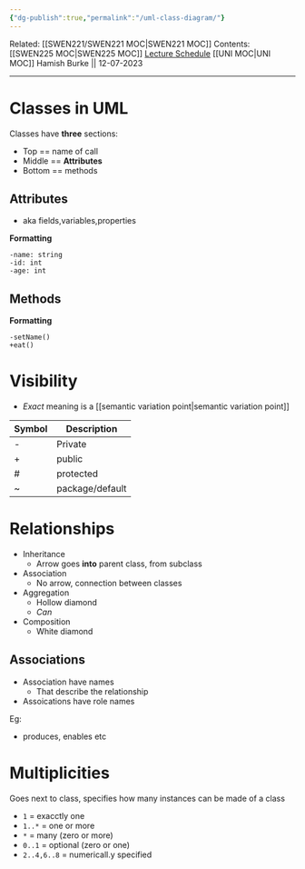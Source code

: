 ```yaml
---
{"dg-publish":true,"permalink":"/uml-class-diagram/"}
---
```


Related: [[SWEN221/SWEN221 MOC\|SWEN221 MOC]]
Contents: [[SWEN225 MOC\|SWEN225 MOC]]
[Lecture Schedule](https://ecs.wgtn.ac.nz/Courses/SWEN225_2023T2/CourseSchedule)
[[UNI MOC\|UNI MOC]]
Hamish Burke || 12-07-2023
***

# Classes in UML

Classes have **three** sections:
- Top == name of call
- Middle == **Attributes**
- Bottom == methods

## Attributes

- aka fields,variables,properties

**Formatting**

```
-name: string
-id: int
-age: int
```

## Methods

**Formatting**

```
-setName()
+eat()
```

# Visibility

- *Exact* meaning is a [[semantic variation point\|semantic variation point]]

| Symbol | Description |
| ------ | ----------- |
| -      | Private     |
| +      | public      |
| #      | protected   |
| ~      | package/default|

# Relationships

- Inheritance
	- Arrow goes **into** parent class, from subclass
- Association
	- No arrow, connection between classes
- Aggregation
	- Hollow diamond
	- *Can* 
- Composition
	- White diamond

## Associations

- Association have names
	- That describe the relationship
- Assoications have role names

Eg:
- produces, enables etc

# Multiplicities

Goes next to class, specifies how many instances can be made of a class

- `1` =  exacctly one
- `1..*` = one or more
- `*` = many (zero or more)
- `0..1` = optional (zero or one)
- `2..4,6..8` = numericall.y specified


